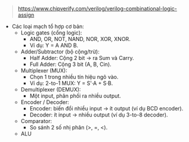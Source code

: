 > https://www.chipverify.com/verilog/verilog-combinational-logic-assign

- Các loại mạch tổ hợp cơ bản:
  - Logic gates (cổng logic):
    + AND, OR, NOT, NAND, NOR, XOR, XNOR.
    + Ví dụ: Y = A AND B.
  - Adder/Subtractor (bộ cộng/trừ):
    + Half Adder: Cộng 2 bit → ra Sum và Carry.
    + Full Adder: Cộng 3 bit (A, B, Cin).
  - Multiplexer (MUX):
    + Chọn 1 trong nhiều tín hiệu ngõ vào.
    + Ví dụ: 2-to-1 MUX: Y = S'·A + S·B.
  - Demultiplexer (DEMUX):
    + Một input, phân phối ra nhiều output.
  - Encoder / Decoder:
    + Encoder: biến đổi nhiều input → ít output (ví dụ BCD encoder).
    + Decoder: ít input → nhiều output (ví dụ 3-to-8 decoder).
  - Comparator:
    + So sánh 2 số nhị phân (>, =, <).
  - ALU
